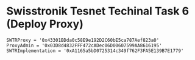 # Swisstronik Tesnet Techinal Task 6 (Deploy Proxy)

```
SWTRProxy = '0x43301BDda0c58E9e192D2C60bE5ca787Aef823a0'
ProxyAdmin = '0x03D8d4832FFF472cADec06D00607599AA8616195'
SWTRImplementation = '0xA1165a5bD0725314c349f762F3FA5E139B7E1779'
```
